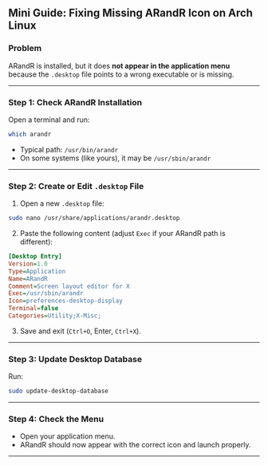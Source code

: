 ## **Mini Guide: Fixing Missing ARandR Icon on Arch Linux**

### **Problem**

ARandR is installed, but it does **not appear in the application menu** because the `.desktop` file points to a wrong executable or is missing.

---

### **Step 1: Check ARandR Installation**

Open a terminal and run:

```bash
which arandr
```

* Typical path: `/usr/bin/arandr`
* On some systems (like yours), it may be `/usr/sbin/arandr`

---

### **Step 2: Create or Edit `.desktop` File**

1. Open a new `.desktop` file:

```bash
sudo nano /usr/share/applications/arandr.desktop
```

2. Paste the following content (adjust `Exec` if your ARandR path is different):

```ini
[Desktop Entry]
Version=1.0
Type=Application
Name=ARandR
Comment=Screen layout editor for X
Exec=/usr/sbin/arandr
Icon=preferences-desktop-display
Terminal=false
Categories=Utility;X-Misc;
```

3. Save and exit (`Ctrl+O`, Enter, `Ctrl+X`).

---

### **Step 3: Update Desktop Database**

Run:

```bash
sudo update-desktop-database
```

---

### **Step 4: Check the Menu**

* Open your application menu.
* ARandR should now appear with the correct icon and launch properly.

---
